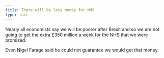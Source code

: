 ```yaml
---
title: There will be less money for NHS
type: fact
---
```


Nearly all economists say we will be poorer after Brexit and so we are not going to get the extra £350 million a week for the NHS that we were promised. 

Even Nigel Farage said he could not guarantee we would get that money.
